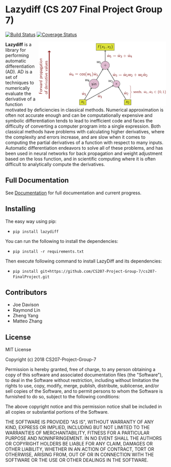 # Lazydiff (CS 207 Final Project Group 7)
[![Build Status](https://travis-ci.org/CS207-Project-Group-7/cs207-FinalProject.svg?branch=master)](https://travis-ci.org/CS207-Project-Group-7/cs207-FinalProject.svg?branch=master)
[![Coverage Status](https://coveralls.io/repos/github/CS207-Project-Group-7/cs207-FinalProject/badge.svg?branch=master)](https://coveralls.io/github/CS207-Project-Group-7/cs207-FinalProject?branch=master)


<img src="docs/ForwardAccumulationAutomaticDifferentiation.png" align="right" width="400" height="200">

**Lazydiff** is a library for performing automatic differentiation (AD). AD is a set of techniques to numerically evaluate the derivative of a function motivated by deficiencies in classical methods. Numerical approximation is often not accurate enough and can be computationally expensive and symbolic differentiation tends to lead to inefficient code and faces the difficulty of converting a computer program into a single expression. Both classical methods have problems with calculating higher derivatives, where the complexity and errors increase, and are slow when it comes to computing the partial derivatives of a function with respect to many inputs. Automatic differentiation endeavors to solve all of these problems, and has been used in neural networks for back propagation and weight adjustment based on the loss function, and in scientific computing where it is often difficult to analytically compute the derivatives.

## Full Documentation

See [Documentation](docs/Documentation.ipynb) for full documentation and current progress.

## Installing

The easy way using pip:
- `pip install lazydiff`

You can run the following to install the dependencies:
- `pip install -r requirements.txt`

Then execute following command to install LazyDiff and its dependencies:
 - `pip install git+https://github.com/CS207-Project-Group-7/cs207-FinalProject.git`

## Contributors 
* Joe Davison
* Raymond Lin
* Zheng Yang
* Matteo Zhang

## License

MIT License

Copyright (c) 2018 CS207-Project-Group-7

Permission is hereby granted, free of charge, to any person obtaining a copy
of this software and associated documentation files (the "Software"), to deal
in the Software without restriction, including without limitation the rights
to use, copy, modify, merge, publish, distribute, sublicense, and/or sell
copies of the Software, and to permit persons to whom the Software is
furnished to do so, subject to the following conditions:

The above copyright notice and this permission notice shall be included in all
copies or substantial portions of the Software.

THE SOFTWARE IS PROVIDED "AS IS", WITHOUT WARRANTY OF ANY KIND, EXPRESS OR
IMPLIED, INCLUDING BUT NOT LIMITED TO THE WARRANTIES OF MERCHANTABILITY,
FITNESS FOR A PARTICULAR PURPOSE AND NONINFRINGEMENT. IN NO EVENT SHALL THE
AUTHORS OR COPYRIGHT HOLDERS BE LIABLE FOR ANY CLAIM, DAMAGES OR OTHER
LIABILITY, WHETHER IN AN ACTION OF CONTRACT, TORT OR OTHERWISE, ARISING FROM,
OUT OF OR IN CONNECTION WITH THE SOFTWARE OR THE USE OR OTHER DEALINGS IN THE
SOFTWARE.

